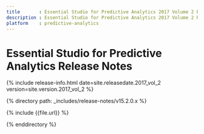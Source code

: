 ```yaml
---
title       : Essential Studio for Predictive Analytics 2017 Volume 2 Release Notes
description : Essential Studio for Predictive Analytics 2017 Volume 2 Release Notes
platform    : predictive-analytics
---
```


# Essential Studio for Predictive Analytics Release Notes 

{% include release-info.html date=site.releasedate.2017_vol_2 version=site.version.2017_vol_2 %} 

{% directory path: _includes/release-notes/v15.2.0.x %}

{% include {{file.url}} %}

{% enddirectory %}